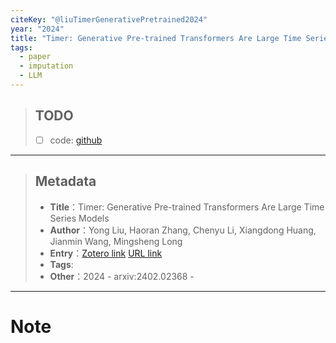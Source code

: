 ```yaml
---
citeKey: "@liuTimerGenerativePretrained2024"
year: "2024"
title: "Timer: Generative Pre-trained Transformers Are Large Time Series Models"
tags:
  - paper
  - imputation
  - LLM
---
```


> ## TODO
>
>- [ ] code: [github](https://thuml.github.io/timer/)
>
---

> ## Metadata
>
>- **Title**：Timer: Generative Pre-trained Transformers Are Large Time Series Models
>- **Author**：Yong Liu, Haoran Zhang, Chenyu Li, Xiangdong Huang, Jianmin Wang, Mingsheng Long
>- **Entry**：[Zotero link](zotero://select/items/@liuTimerGenerativePretrained2024) [URL link](http://arxiv.org/abs/2402.02368)
>- **Tags**:
>- **Other**：2024 - arxiv:2402.02368 -
>
---

# Note
